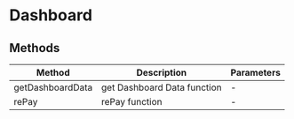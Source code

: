 # Dashboard

## Methods

<!-- @vuese:Dashboard:methods:start -->
|Method|Description|Parameters|
|---|---|---|
|getDashboardData|get Dashboard Data function|-|
|rePay|rePay function|-|

<!-- @vuese:Dashboard:methods:end -->


